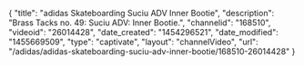 {
    "title": "adidas Skateboarding Suciu ADV Inner Bootie",
    "description": "Brass Tacks no. 49: Suciu ADV: Inner Bootie.",
    "channelid": "168510",
    "videoid": "26014428",
    "date_created": "1454296521",
    "date_modified": "1455669509",
    "type": "captivate",
    "layout": "channelVideo",
    "url": "\/adidas\/adidas-skateboarding-suciu-adv-inner-bootie\/168510-26014428"
}